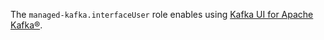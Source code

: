 The `managed-kafka.interfaceUser` role enables using [Kafka UI for Apache Kafka®](../../managed-kafka/concepts/kafka-ui.md).
